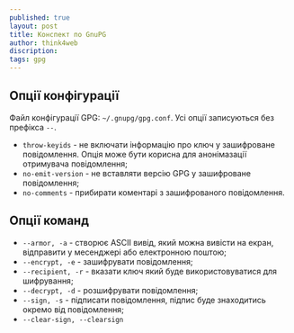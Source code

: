 ```yaml
---
published: true
layout: post
title: Конспект по GnuPG 
author: think4web
discription:
tags: gpg
---
```


## Опції конфігурації

Файл конфігурації GPG: ```~/.gnupg/gpg.conf```. Усі опції записуються без префікса ```--```.

- ```throw-keyids``` - не включати інформацію про ключ у зашифроване повідомлення. Опція може бути корисна для анонімазації отримувача повідомлення;
- ```no-emit-version``` - не вставляти версію GPG у зашифроване повідомлення;
- ```no-comments``` - прибирати коментарі з зашифрованого повідомлення.

## Опції команд

- ```--armor, -a``` - створює ASCII вивід, який можна вивісти на екран, відправити у месенджері або електронною поштою;
- ```--encrypt, -e``` - зашифрувати повідомлення;
- ```--recipient, -r``` - вказати ключ який буде використовуватися для шифрування;
- ```--decrypt, -d``` - розшифрувати повідомлення;
- ```--sign, -s``` - підписати повідомлення, підпис буде знаходитись окремо від повідомлення;
- ```--clear-sign, --clearsign```
